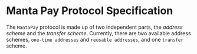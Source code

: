 # Manta Pay Protocol Specification

The `MantaPay` protocol is made up of two independent parts, the _address scheme_ and the _transfer scheme_. Currently, there are two available address schemes, `one-time addresses` and `reusable addresses`, and one `transfer` scheme.
